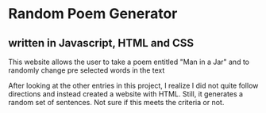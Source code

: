 # Random Poem Generator #
## written in Javascript, HTML and CSS ##

This website allows the user to take a poem entitled
"Man in a Jar" and to randomly change pre selected
words in the text

After looking at the other entries in this project, I realize I did not quite follow directions and instead created a website with HTML.  Still, it generates a random set of sentences.  Not sure if this meets the criteria or not.
